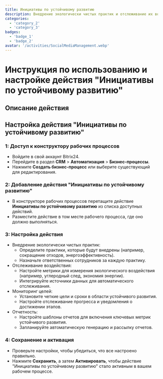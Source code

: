 ```yaml
---
title: Инициативы по устойчивому развитию
description: Внедрение экологически чистых практик и отслеживание их воздействия.
categories: 
  - 'category_2'
  - 'category_3'
badges: 
  - 'badge_1'
  - 'badge_2'
avatar: '/activities/SocialMediaManagement.webp'
---
```


# Инструкция по использованию и настройке действия "Инициативы по устойчивому развитию"

## Описание действия

## **Настройка действия "Инициативы по устойчивому развитию"**

### 1: Доступ к конструктору рабочих процессов
- Войдите в свой аккаунт Bitrix24.
- Перейдите в раздел **CRM** > **Автоматизация** > **Бизнес-процессы**.
- Нажмите **Создать бизнес-процесс** или выберите существующий для редактирования.

### 2: Добавление действия "Инициативы по устойчивому развитию"
- В конструкторе рабочих процессов перетащите действие **Инициативы по устойчивому развитию** из списка доступных действий.
- Разместите действие в том месте рабочего процесса, где оно должно выполняться.

### 3: Настройка действия
- Внедрение экологически чистых практик:
  - Определите практики, которые будут внедрены (например, сокращение отходов, энергоэффективность).
  - Назначьте ответственных сотрудников за каждую практику.
- Отслеживание воздействия:
  - Настройте метрики для измерения экологического воздействия (например, углеродный след, экономия энергии).
  - Интегрируйте источники данных для автоматического отслеживания.
- Мониторинг целей:
  - Установите четкие цели и сроки в области устойчивого развития.
  - Настройте отслеживание прогресса и уведомления о достижении этапов.
- Отчетность:
  - Настройте шаблоны отчетов для включения ключевых метрик устойчивого развития.
  - Запланируйте автоматическую генерацию и рассылку отчетов.

### 4: Сохранение и активация
- Проверьте настройки, чтобы убедиться, что все настроено правильно.
- Нажмите **Сохранить**, а затем **Активировать**, чтобы действие "Инициативы по устойчивому развитию" стало активным в вашем рабочем процессе.